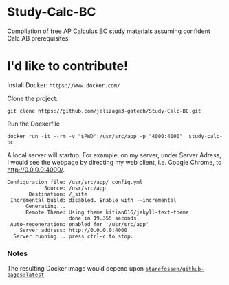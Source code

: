 # Study-Calc-BC
Compilation of free AP Calculus BC study materials assuming confident Calc AB prerequisites

# I'd like to contribute!
Install Docker: `https://www.docker.com/`

Clone the project: 

`git clone https://github.com/jelizaga3-gatech/Study-Calc-BC.git`


Run the Dockerfile 

`docker run -it --rm -v "$PWD":/usr/src/app -p "4000:4000"  study-calc-bc`

A local server will startup. For example, on my server, under Server Adress, I would see the webpage by directing my web client, i.e. Google Chrome, to http://0.0.0.0:4000/.

```
Configuration file: /usr/src/app/_config.yml
            Source: /usr/src/app
       Destination: /_site
 Incremental build: disabled. Enable with --incremental
      Generating... 
      Remote Theme: Using theme kitian616/jekyll-text-theme
                    done in 19.355 seconds.
 Auto-regeneration: enabled for '/usr/src/app'
    Server address: http://0.0.0.0:4000
  Server running... press ctrl-c to stop.
```

### Notes

The resulting Docker image would depend upon  [`starefossen/github-pages:latest`](`https://github.com/Starefossen/docker-github-pages`)